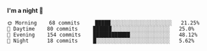 <!--START_SECTION:waka-->
**I'm a night 🦉** 

```text
🌞 Morning    68 commits     █████░░░░░░░░░░░░░░░░░░░░   21.25% 
🌆 Daytime    80 commits     ██████░░░░░░░░░░░░░░░░░░░   25.0% 
🌃 Evening    154 commits    ████████████░░░░░░░░░░░░░   48.12% 
🌙 Night      18 commits     █░░░░░░░░░░░░░░░░░░░░░░░░   5.62%

```



<!--END_SECTION:waka-->
